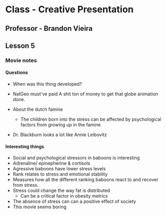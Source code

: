 # Class - Creative Presentation

## Professor - Brandon Vieira

## Lesson 5

### Movie notes

#### Questions

-   When was this thing developed?
-   NatGeo must've paid A shit ton of money to get that globe animation done.
-   About the dutch famine

    -   The children born into the stress can be affected by psychological factors from growing up in the famine

-   Dr. Blackburn looks a lot like Annie Leibovitz

#### Interesting things

-   Social and psychological stressors in baboons is interesting
-   Adrenaline/ epinepherine & cortisols
-   Agressive baboons have lower stress levels
-   Rank relates to stress and emotional stability
-   Measures how all the different ranking baboons react to and recover from stress.
-   Stress could change the way fat is distributed
    -   Can be a critical factor in obesity metrics
-   The absence of stress can can a positive effect of society
-   This movie seems boring
